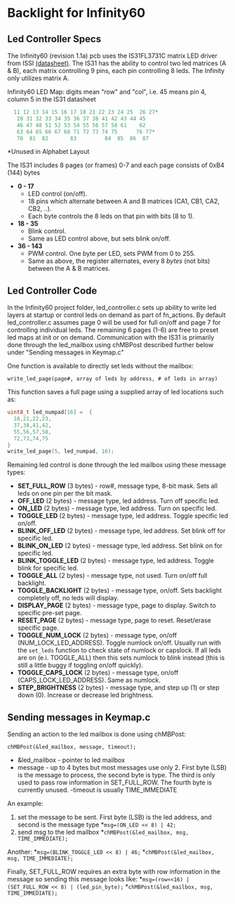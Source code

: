 Backlight for Infinity60
========================

## Led Controller Specs

The Infinity60 (revision 1.1a) pcb uses the IS31FL3731C matrix LED driver from ISSI [(datasheet)](http://www.issi.com/WW/pdf/31FL3731C.pdf). The IS31 has the ability to control two led matrices (A & B), each matrix controlling 9 pins, each pin controlling 8 leds. The Infinity only utilizes matrix A.

Infinity60 LED Map:
digits mean "row" and "col", i.e. 45 means pin 4, column 5 in the IS31 datasheet
```c
  11 12 13 14 15 16 17 18 21 22 23 24 25  26 27*
   28 31 32 33 34 35 36 37 38 41 42 43 44 45
   46 47 48 51 52 53 54 55 56 57 58 61    62
   63 64 65 66 67 68 71 72 73 74 75      76 77*
   78  81  82       83         84  85  86  87
```
*Unused in Alphabet Layout

The IS31 includes 8 pages (or frames) 0-7 and each page consists of 0xB4 (144) bytes
- **0 - 17** 
    * LED control (on/off). 
    * 18 pins which alternate between A and B matrices (CA1, CB1, CA2, CB2, ..). 
    * Each byte controls the 8 leds on that pin with bits (8 to 1).
- **18 - 35** 
    * Blink control. 
    * Same as LED control above, but sets blink on/off.
- **36 - 143** 
    * PWM control. One byte per LED, sets PWM from 0 to 255. 
    * Same as above, the register alternates, every 8 *bytes* (not bits) between the A & B matrices.

## Led Controller Code
In the Infinity60 project folder, led_controller.c sets up ability to write led layers at startup or control leds on demand as part of fn_actions. By default led_controller.c assumes page 0 will be used for full on/off and page 7 for controlling individual leds. The remaining 6 pages (1-6) are free to preset led maps at init or on demand. Communication with the IS31 is primarily done through the led_mailbox using chMBPost described further below under "Sending messages in Keymap.c"

One function is available to directly set leds without the mailbox:
```
write_led_page(page#, array of leds by address, # of leds in array)
```
This function saves a full page using a supplied array of led locations such as:
```c
uint8_t led_numpad[16] =  {
  18,21,22,23,
  37,38,41,42,
  55,56,57,58,
  72,73,74,75
}
write_led_page(5, led_numpad, 16);
```

Remaining led control is done through the led mailbox using these message types:
- **SET_FULL_ROW** (3 bytes) - row#, message type, 8-bit mask. Sets all leds on one pin per the bit mask.
- **OFF_LED** (2 bytes) - message type, led address. Turn off specific led.
- **ON_LED** (2 bytes) - message type, led address. Turn on specific led.
- **TOGGLE_LED** (2 bytes) - message type, led address. Toggle specific led on/off.
- **BLINK_OFF_LED** (2 bytes) - message type, led address. Set blink off for specific led.
- **BLINK_ON_LED** (2 bytes) - message type, led address. Set blink on for specific led.
- **BLINK_TOGGLE_LED** (2 bytes) - message type, led address. Toggle blink for specific led.
- **TOGGLE_ALL** (2 bytes) - message type, not used. Turn on/off full backlight.
- **TOGGLE_BACKLIGHT** (2 bytes) - message type, on/off. Sets backlight completely off, no leds will display.
- **DISPLAY_PAGE** (2 bytes) - message type, page to display. Switch to specific pre-set page.
- **RESET_PAGE** (2 bytes) - message type, page to reset. Reset/erase specific page.
- **TOGGLE_NUM_LOCK** (2 bytes) - message type, on/off (NUM_LOCK_LED_ADDRESS). Toggle numlock on/off. Usually run with the `set_leds` function to check state of numlock or capslock. If all leds are on (e.i. TOGGLE_ALL) then this sets numlock to blink instead (this is still a little buggy if toggling on/off quickly).
- **TOGGLE_CAPS_LOCK** (2 bytes) - message type, on/off (CAPS_LOCK_LED_ADDRESS). Same as numlock.
- **STEP_BRIGHTNESS** (2 bytes) - message type, and step up (1) or step down (0). Increase or decrease led brightness.

## Sending messages in Keymap.c
Sending an action to the led mailbox is done using chMBPost:
```
chMBPost(&led_mailbox, message, timeout);
```
- &led_mailbox - pointer to led mailbox
- message - up to 4 bytes but most messages use only 2. First byte (LSB) is the message to process, the second byte is type. The third is only used to pass row information in SET_FULL_ROW. The fourth byte is currently unused.
-timeout is usually TIME_IMMEDIATE

An example:
1. set the message to be sent. First byte (LSB) is the led address, and second is the message type
    *`msg=(ON_LED << 8) | 42;`
2. send msg to the led mailbox
    *`chMBPost(&led_mailbox, msg, TIME_IMMEDIATE);`

Another:
    *`msg=(BLINK_TOGGLE_LED << 8) | 46;`
    *`chMBPost(&led_mailbox, msg, TIME_IMMEDIATE);`

Finally, SET_FULL_ROW requires an extra byte with row information in the message so sending this message looks like:
    *`msg=(row<<16) | (SET_FULL_ROW << 8) | (led_pin_byte);`
    *`chMBPost(&led_mailbox, msg, TIME_IMMEDIATE);`
